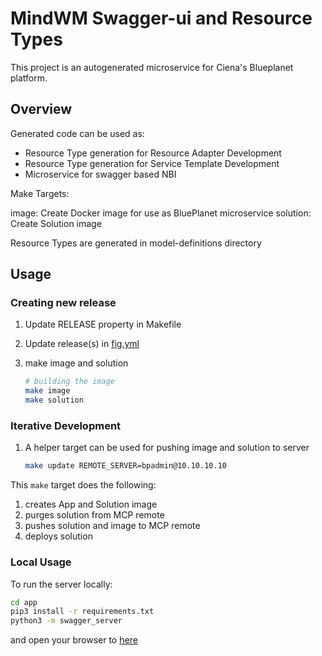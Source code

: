 # MindWM Swagger-ui and Resource Types

This project is an autogenerated microservice for Ciena's Blueplanet platform.

## Overview

Generated code can be used as:

* Resource Type generation for Resource Adapter Development
* Resource Type generation for Service Template Development
* Microservice for swagger based NBI

Make Targets:

image: Create Docker image for use as BluePlanet microservice
solution: Create Solution image

Resource Types are generated in model-definitions directory

## Usage

### Creating new release

1. Update RELEASE property in Makefile
2. Update release(s) in [fig.yml](solution/fig.yml)
3. make image and solution

    ```bash
    # building the image
    make image
    make solution
    ```

### Iterative Development

1. A helper target can be used for pushing image and solution to server

    ```bash
    make update REMOTE_SERVER=bpadmin@10.10.10.10
    ```

This `make` target does the following:

1. creates App and Solution image
2. purges solution from MCP remote
3. pushes solution and image to MCP remote
4. deploys solution

### Local Usage

To run the server locally:

```bash
cd app
pip3 install -r requirements.txt
python3 -m swagger_server
```

and open your browser to [here](http://localhost:8080/MindWM/ui/)

